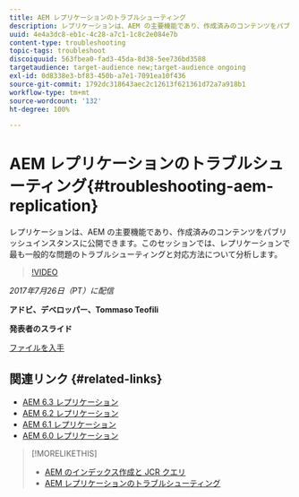 ```yaml
---
title: AEM レプリケーションのトラブルシューティング
description: レプリケーションは、AEM の主要機能であり、作成済みのコンテンツをパブリッシュインスタンスに公開できます。このセッションでは、レプリケーションで最も一般的な問題のトラブルシューティングと対応方法について分析します。
uuid: 4e4a3dc8-eb1c-4c28-a7c1-1c8c2e084e7b
content-type: troubleshooting
topic-tags: troubleshoot
discoiquuid: 563fbea0-fad3-45da-8d38-5ee736bd3588
targetaudience: target-audience new;target-audience ongoing
exl-id: 0d8338e3-bf83-450b-a7e1-7091ea10f436
source-git-commit: 1792dc318643aec2c12613f621361d72a7a918b1
workflow-type: tm+mt
source-wordcount: '132'
ht-degree: 100%

---
```


# AEM レプリケーションのトラブルシューティング{#troubleshooting-aem-replication}

レプリケーションは、AEM の主要機能であり、作成済みのコンテンツをパブリッシュインスタンスに公開できます。このセッションでは、レプリケーションで最も一般的な問題のトラブルシューティングと対応方法について分析します。

>[!VIDEO](https://video.tv.adobe.com/v/19282/?quality=9)

*2017年7月26日（PT）に配信*

**アドビ、デベロッパー、Tommaso Teofili**

**発表者のスライド**

[ファイルを入手](assets/aem-gems-troubleshooting-aem-replication.pdf)

## 関連リンク {#related-links}

* [AEM 6.3 レプリケーション](https://docs.adobe.com/docs/en/aem/6-3/deploy/configuring/replication.html)
* [AEM 6.2 レプリケーション](https://docs.adobe.com/docs/en/aem/6-2/deploy/configuring/replication.html)
* [AEM 6.1 レプリケーション](https://docs.adobe.com/docs/en/aem/6-1/deploy/configuring/replication.html)
* [AEM 6.0 レプリケーション](https://docs.adobe.com/docs/en/aem/6-0/deploy/configuring/replication.html)

>[!MORELIKETHIS]
>
>* [AEM のインデックス作成と JCR クエリ](aem-indexing-jcr-query.md)
>* [AEM レプリケーションのトラブルシューティング](aem-troubleshooting-aem-replication.md)
<!-- >>* [Adobe Experience Manager: AEM 6.x Maintenance Tasks](https://helpx.adobe.com/experience-manager/kt/eseminars/ccoo-aem-Aug-register.html) -->
